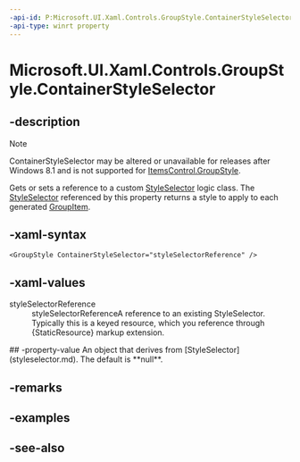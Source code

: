 ```yaml
---
-api-id: P:Microsoft.UI.Xaml.Controls.GroupStyle.ContainerStyleSelector
-api-type: winrt property
---
```


<!-- Property syntax
public Windows.UI.Xaml.Controls.StyleSelector ContainerStyleSelector { get;  set; }
-->

# Microsoft.UI.Xaml.Controls.GroupStyle.ContainerStyleSelector

## -description
> [!NOTE]
> ContainerStyleSelector may be altered or unavailable for releases after Windows 8.1 and is not supported for [ItemsControl.GroupStyle](itemscontrol_groupstyle.md).

Gets or sets a reference to a custom [StyleSelector](styleselector.md) logic class. The [StyleSelector](styleselector.md) referenced by this property returns a style to apply to each generated [GroupItem](groupitem.md).

## -xaml-syntax
```xaml
<GroupStyle ContainerStyleSelector="styleSelectorReference" />
```


## -xaml-values
<dl><dt>styleSelectorReference</dt><dd>styleSelectorReferenceA reference to an existing StyleSelector. Typically this is a keyed resource, which you reference through {StaticResource} markup extension.</dd>
</dl>
## -property-value
An object that derives from [StyleSelector](styleselector.md). The default is **null**.

## -remarks

## -examples

## -see-also
